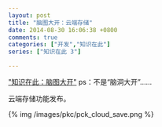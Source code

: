 ```yaml
---
layout: post
title: "脑图大开：云端存储"
date: 2014-08-30 16:06:38 +0800
comments: true
categories: ["开发","知识在此"]
series: ["知识在此 3"]

---
```

<a href="http://pckmmap.duapp.com/" target="_blank">"知识在此：脑图大开"</a> ps：不是“脑洞大开”……

<!-- more -->


云端存储功能发布。

{% img  /images/pkc/pck_cloud_save.png %}
